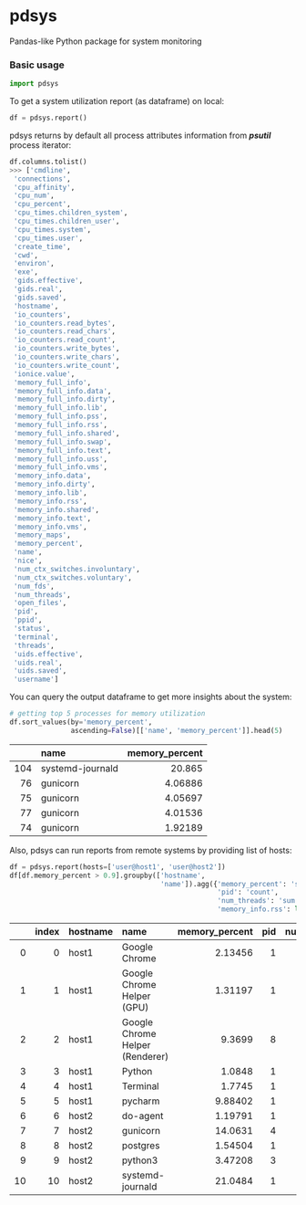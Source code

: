 # pdsys

Pandas-like Python package for system monitoring

### Basic usage

```python
import pdsys
```

To get a system utilization report (as dataframe) on local:

```python
df = pdsys.report()
```

pdsys returns by default all process attributes information from ***psutil*** process iterator:

```python
df.columns.tolist()
>>> ['cmdline',
 'connections',
 'cpu_affinity',
 'cpu_num',
 'cpu_percent',
 'cpu_times.children_system',
 'cpu_times.children_user',
 'cpu_times.system',
 'cpu_times.user',
 'create_time',
 'cwd',
 'environ',
 'exe',
 'gids.effective',
 'gids.real',
 'gids.saved',
 'hostname',
 'io_counters',
 'io_counters.read_bytes',
 'io_counters.read_chars',
 'io_counters.read_count',
 'io_counters.write_bytes',
 'io_counters.write_chars',
 'io_counters.write_count',
 'ionice.value',
 'memory_full_info',
 'memory_full_info.data',
 'memory_full_info.dirty',
 'memory_full_info.lib',
 'memory_full_info.pss',
 'memory_full_info.rss',
 'memory_full_info.shared',
 'memory_full_info.swap',
 'memory_full_info.text',
 'memory_full_info.uss',
 'memory_full_info.vms',
 'memory_info.data',
 'memory_info.dirty',
 'memory_info.lib',
 'memory_info.rss',
 'memory_info.shared',
 'memory_info.text',
 'memory_info.vms',
 'memory_maps',
 'memory_percent',
 'name',
 'nice',
 'num_ctx_switches.involuntary',
 'num_ctx_switches.voluntary',
 'num_fds',
 'num_threads',
 'open_files',
 'pid',
 'ppid',
 'status',
 'terminal',
 'threads',
 'uids.effective',
 'uids.real',
 'uids.saved',
 'username']
```

You can query the output dataframe to get more insights about the system:
```python
# getting top 5 processes for memory utilization 
df.sort_values(by='memory_percent', 
               ascending=False)[['name', 'memory_percent']].head(5)
```

|     | name             |   memory_percent |
|----:|:-----------------|-----------------:|
| 104 | systemd-journald |         20.865   |
|  76 | gunicorn         |          4.06886 |
|  75 | gunicorn         |          4.05697 |
|  77 | gunicorn         |          4.01536 |
|  74 | gunicorn         |          1.92189 |


Also, pdsys can run reports from remote systems by providing list of hosts:
```python
df = pdsys.report(hosts=['user@host1', 'user@host2'])
df[df.memory_percent > 0.9].groupby(['hostname',
                                     'name']).agg({'memory_percent': 'sum',
                                                   'pid': 'count',
                                                   'num_threads': 'sum',
                                                   'memory_info.rss': lambda x: sum(x) / 1e6})
```
|    |   index | hostname   | name                            |   memory_percent |   pid |   num_threads |   memory_info.rss |
|---:|--------:|:-----------|:--------------------------------|-----------------:|------:|--------------:|------------------:|
|  0 |       0 | host1      | Google Chrome                   |          2.13456 |     1 |            31 |          183.357  |
|  1 |       1 | host1      | Google Chrome Helper (GPU)      |          1.31197 |     1 |             9 |          112.697  |
|  2 |       2 | host1      | Google Chrome Helper (Renderer) |          9.3699  |     8 |           107 |          804.868  |
|  3 |       3 | host1      | Python                          |          1.0848  |     1 |            12 |           93.184  |
|  4 |       4 | host1      | Terminal                        |          1.7745  |     1 |             6 |          152.429  |
|  5 |       5 | host1      | pycharm                         |          9.88402 |     1 |            66 |          849.031  |
|  6 |       6 | host2      | do-agent                        |          1.19791 |     1 |             6 |           12.3822 |
|  7 |       7 | host2      | gunicorn                        |         14.0631  |     4 |             4 |          145.363  |
|  8 |       8 | host2      | postgres                        |          1.54504 |     1 |             1 |           15.9703 |
|  9 |       9 | host2      | python3                         |          3.47208 |     3 |             4 |           35.8892 |
| 10 |      10 | host2      | systemd-journald                |         21.0484  |     1 |             1 |          217.567  |

